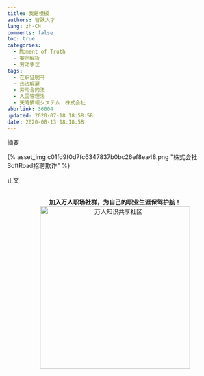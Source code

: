 ```yaml
---
title: 我是模板
authors: 智跃人才
lang: zh-CN
comments: false
toc: true
categories:
  - Moment of Truth
  - 案例解析
  - 劳动争议
tags:
  - 在职证明书
  - 违法解雇
  - 劳动合同法
  - 入国管理法
  - 天時情報システム　株式会社
abbrlink: 36004
updated: 2020-07-18 18:58:58
date: 2020-08-13 18:18:58
---
```



摘要   


<!--more-->  
   
{% asset_img c01fd9f0d7fc6347837b0bc26ef8ea48.png "株式会社SoftRoad招聘欺诈" %}

正文


<br>

<center>
<b>加入万人职场社群，为自己的职业生涯保驾护航！</b>

<br>

 <img src="https://SB-HITECH.github.io/img/dingding/dingding-career.jpg" width = "350" height = "380" alt="万人知识共享社区" align=center />

</center>


